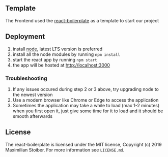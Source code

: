 ## Template
The Frontend used the [react-boilerplate](https://github.com/react-boilerplate/react-boilerplate) as a template to start our project

## Deployment
1. install [node](https://nodejs.org/en/), latest LTS version is preferred
2. install all the node modules by running `npm install`
3. start the react app by running `npm start`
4. the app will be hosted at [http://localhost:3000](http://localhost:3000)

### Troubleshooting
1. If any issues occured during step 2 or 3 above, try upgrading node to the newest version
3. Use a modern browser like Chrome or Edge to access the application
2. Sometimes the application may take a while to load (max 1-2 minutes) when you first open it, just give some time for it to load and it should be smooth afterwards

## License
The react-boilerplate is licensed under the MIT license, Copyright (c) 2019 Maximilian
Stoiber. For more information see `LICENSE.md`.
